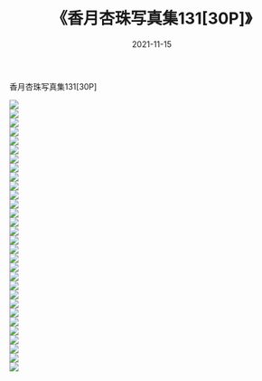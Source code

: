 ﻿---
layout: post
title:  《香月杏珠写真集131[30P]》
date:   2021-11-15
img: http://pic.660000.xyz/1:/性感/2021/香月杏珠写真集131[30P]/000.jpg
categories: [美女, 清纯, 唯美]
---

香月杏珠写真集131[30P]

  ![](http://pic.660000.xyz/1:/性感/2021/香月杏珠写真集131[30P]/001.jpg) <br> ![](http://pic.660000.xyz/1:/性感/2021/香月杏珠写真集131[30P]/002.jpg) <br> ![](http://pic.660000.xyz/1:/性感/2021/香月杏珠写真集131[30P]/003.jpg) <br> ![](http://pic.660000.xyz/1:/性感/2021/香月杏珠写真集131[30P]/004.jpg) <br> ![](http://pic.660000.xyz/1:/性感/2021/香月杏珠写真集131[30P]/005.jpg) <br> ![](http://pic.660000.xyz/1:/性感/2021/香月杏珠写真集131[30P]/006.jpg) <br> ![](http://pic.660000.xyz/1:/性感/2021/香月杏珠写真集131[30P]/007.jpg) <br> ![](http://pic.660000.xyz/1:/性感/2021/香月杏珠写真集131[30P]/008.jpg) <br> ![](http://pic.660000.xyz/1:/性感/2021/香月杏珠写真集131[30P]/009.jpg) <br> ![](http://pic.660000.xyz/1:/性感/2021/香月杏珠写真集131[30P]/010.jpg) <br> ![](http://pic.660000.xyz/1:/性感/2021/香月杏珠写真集131[30P]/011.jpg) <br> ![](http://pic.660000.xyz/1:/性感/2021/香月杏珠写真集131[30P]/012.jpg) <br> ![](http://pic.660000.xyz/1:/性感/2021/香月杏珠写真集131[30P]/013.jpg) <br> ![](http://pic.660000.xyz/1:/性感/2021/香月杏珠写真集131[30P]/014.jpg) <br> ![](http://pic.660000.xyz/1:/性感/2021/香月杏珠写真集131[30P]/015.jpg) <br> ![](http://pic.660000.xyz/1:/性感/2021/香月杏珠写真集131[30P]/016.jpg) <br> ![](http://pic.660000.xyz/1:/性感/2021/香月杏珠写真集131[30P]/017.jpg) <br> ![](http://pic.660000.xyz/1:/性感/2021/香月杏珠写真集131[30P]/018.jpg) <br> ![](http://pic.660000.xyz/1:/性感/2021/香月杏珠写真集131[30P]/019.jpg) <br> ![](http://pic.660000.xyz/1:/性感/2021/香月杏珠写真集131[30P]/020.jpg) <br> ![](http://pic.660000.xyz/1:/性感/2021/香月杏珠写真集131[30P]/021.jpg) <br> ![](http://pic.660000.xyz/1:/性感/2021/香月杏珠写真集131[30P]/022.jpg) <br> ![](http://pic.660000.xyz/1:/性感/2021/香月杏珠写真集131[30P]/023.jpg) <br> ![](http://pic.660000.xyz/1:/性感/2021/香月杏珠写真集131[30P]/024.jpg) <br> ![](http://pic.660000.xyz/1:/性感/2021/香月杏珠写真集131[30P]/025.jpg) <br> ![](http://pic.660000.xyz/1:/性感/2021/香月杏珠写真集131[30P]/026.jpg) <br> ![](http://pic.660000.xyz/1:/性感/2021/香月杏珠写真集131[30P]/027.jpg) <br> ![](http://pic.660000.xyz/1:/性感/2021/香月杏珠写真集131[30P]/028.jpg) <br> ![](http://pic.660000.xyz/1:/性感/2021/香月杏珠写真集131[30P]/029.jpg) <br> ![](http://pic.660000.xyz/1:/性感/2021/香月杏珠写真集131[30P]/030.jpg) <br>